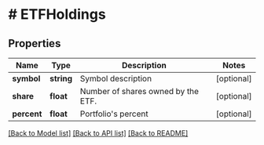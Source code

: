 # # ETFHoldings

## Properties

Name | Type | Description | Notes
------------ | ------------- | ------------- | -------------
**symbol** | **string** | Symbol description | [optional] 
**share** | **float** | Number of shares owned by the ETF. | [optional] 
**percent** | **float** | Portfolio&#39;s percent | [optional] 

[[Back to Model list]](../../README.md#documentation-for-models) [[Back to API list]](../../README.md#documentation-for-api-endpoints) [[Back to README]](../../README.md)


